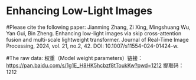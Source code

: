 # Enhancing Low-Light Images

#Please cite the following paper:
Jianming Zhang, Zi Xing, Mingshuang Wu, Yan Gui, Bin Zheng. Enhancing low-light images via skip cross-attention fusion and multi-scale lightweight transformer. Journal of Real-Time Image Processing, 2024, vol. 21, no.2, 42. DOI: 10.1007/s11554-024-01424-w. 

#The raw data:
权重（Model weight parameters）链接：https://pan.baidu.com/s/1g1E_H8HK5hcbzf8tToukKw?pwd=1212 
提取码：1212
